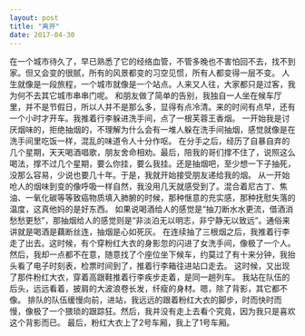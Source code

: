 ```yaml
---
layout: post
title: "离开"
date: 2017-04-30
---
```


在一个城市待久了，早已熟悉了它的经络血管，不管多晚也不害怕回不去，找不到家。但又会变的很腻，所有的风景都变的习空见惯，所有人都变得一层不变。
人生就像是一段旅程，一个城市就像是一个站点。人来又人往，大家都只是过客，我为何不去其它城市串串门呢。
和朋友做了简单的告别，我独自一人坐在候车厅里，并不是节假日，所以人并不是那么多，显得有点冷清。来的时间有点早，还有一个小时才开车。我推着行李躲进洗手间，点了一根芙蓉王香烟。
一开始我是讨厌烟味的，拒绝抽烟的，不理解为什么会有一堆人躲在洗手间抽烟，感觉就像是在洗手间里吃饭一样，混乱的味道令人十分作呕。
在分手之后，经历了自暴自弃的几个星期，天天喝酒唱歌，朋友舍命相劝。最后，陪我的哥们撑不住了，说照这么喝法，撑不过几个星期，要么你挂，要么我挂。还是抽烟吧，至少想一下子抽死，没那么容易，少说也要几十年。于是，我就开始接受朋友递给我的烟。
从一开始呛人的烟味到变的像呼吸一样自然，我没用几天就感受到了。混合着尼古丁、焦油、一氧化碳等等致癌物质填入肺腑的时候，那种惬意的充实感，那种抚慰失落的温度，这真他妈的是好东西。
如果说喝酒给人的感觉是“抽刀断水水更流，借酒消愁愁更愁”，那抽烟给人的感觉则是“非淡泊无以明志，非宁静无以致远”。通俗来讲就是喝酒是藕断丝连，抽烟是心如死灰。
在连续抽了三根烟之后，我推着行李走了出去。这时候，有个穿粉红大衣的身影忽的闪进了女洗手间，像极了一个人。然后，我却一点都不在意，随意找了个座位坐下候车，约莫过了有十来分钟，我抬头看了电子时刻表，检票时间到了，推着行李箱往进站口走去。
这时候，又出现了那件粉红大衣，穿着高跟鞋推着行李疾步走着，是同一趟列车。
我站在队伍的后头，远远看着，披肩的大波浪卷长发，纤瘦的身材。嗯，除了背影，其它都不像。
排队的队伍缓慢向前，进站，我远远的跟着粉红大衣的脚步，时而快时而慢，像极了一个猥琐的跟踪狂。然后，我并没有走上去看个究竟，因为我只是喜欢这个背影而已。
最后，粉红大衣上了2号车厢，我上了1号车厢。
